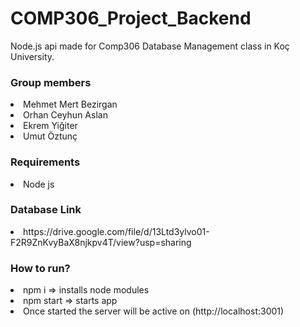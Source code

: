 # COMP306_Project_Backend

Node.js api made for Comp306 Database Management class in Koç University.

<h3>Group members</h3>
<li>Mehmet Mert Bezirgan</li>
<li>Orhan Ceyhun Aslan</li>
<li>Ekrem Yiğiter</li>
<li>Umut Öztunç</li>

<h3>Requirements</h3>
<li>Node js</li>

<h3>Database Link</h3>
<li>https://drive.google.com/file/d/13Ltd3ylvo01-F2R9ZnKvyBaX8njkpv4T/view?usp=sharing</li>

<h3>How to run?</h3>
<li>npm i => installs node modules</li>
<li>npm start => starts app</li>
<li>Once started the server will be active on (http://localhost:3001)</li>
